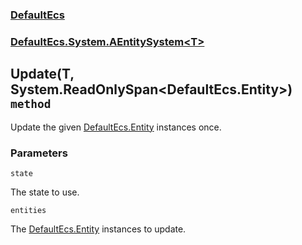 ### [DefaultEcs](./DefaultEcs 'DefaultEcs')
### [DefaultEcs.System.AEntitySystem&lt;T&gt;](./DefaultEcs-System-AEntitySystem-T- 'DefaultEcs.System.AEntitySystem&lt;T&gt;')
## Update(T, System.ReadOnlySpan&lt;DefaultEcs.Entity&gt;) `method`
Update the given [DefaultEcs.Entity](./DefaultEcs-Entity 'DefaultEcs.Entity') instances once.
### Parameters

<a name='DefaultEcs-System-AEntitySystem-T--Update(T-_System-ReadOnlySpan-DefaultEcs-Entity-)-state'></a>
`state`

The state to use.

<a name='DefaultEcs-System-AEntitySystem-T--Update(T-_System-ReadOnlySpan-DefaultEcs-Entity-)-entities'></a>
`entities`

The [DefaultEcs.Entity](./DefaultEcs-Entity 'DefaultEcs.Entity') instances to update.
